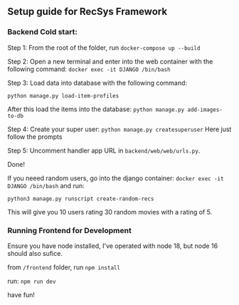 ## Setup guide for RecSys Framework

### Backend Cold start:

Step 1:
From the root of the folder, run `docker-compose up --build`

Step 2: 
Open a new terminal and enter into the web container with the following command:
`docker exec -it DJANGO /bin/bash`

Step 3:
Load data into database with the following command:

`python manage.py load-item-profiles`

After this load the items into the database:
`python manage.py add-images-to-db`

Step 4:
Create your super user:
`python manage.py createsuperuser`
Here just follow the prompts

Step 5:
Uncomment handler app URL in `backend/web/web/urls.py`.

Done!

If you neeed random users, go into the django container:
`docker exec -it DJANGO /bin/bash`
and run:

`python3 manage.py runscript create-random-recs`

This will give you 10 users rating 30 random movies with a rating of 5.

### Running Frontend for Development
Ensure you have node installed, I've operated with node 18, but node 16 should also sufice.

from `/frontend` folder, run `npm install`

run: `npm run dev`

have fun!